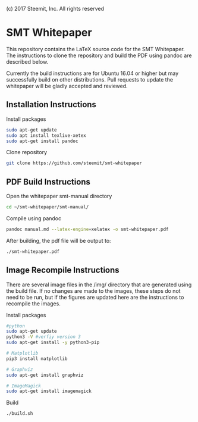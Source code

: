 
(c) 2017 Steemit, Inc.  All rights reserved

# SMT Whitepaper

This repository contains the LaTeX source code for the SMT Whitepaper. The instructions to clone the repository and build the PDF using pandoc are described below.

Currently the build instructions are for Ubuntu 16.04 or higher but may successfully build on other distributions. Pull requests to update the whitepaper will be gladly accepted and reviewed.

## Installation Instructions

Install packages
```bash
sudo apt-get update
sudo apt install texlive-xetex
sudo apt-get install pandoc
```

Clone repository
```bash
git clone https://github.com/steemit/smt-whitepaper
```

## PDF Build Instructions

Open the whitepaper smt-manual directory
```bash
cd ~/smt-whitepaper/smt-manual/
```

Compile using pandoc
```bash
pandoc manual.md --latex-engine=xelatex -o smt-whitepaper.pdf
```

After building, the pdf file will be output to:
```bash
./smt-whitepaper.pdf
```

## Image Recompile Instructions

There are several image files in the /img/ directory that are generated using the build file. If no changes are made to the images, these steps do not need to be run, but if the figures are updated here are the instructions to recompile the images.

Install packages
```bash
#python
sudo apt-get update
python3 -V #verfiy version 3
sudo apt-get install -y python3-pip

# Matplotlib
pip3 install matplotlib

# Graphviz
sudo apt-get install graphviz

# ImageMagick
sudo apt-get install imagemagick
```

Build
```bash
./build.sh
```
